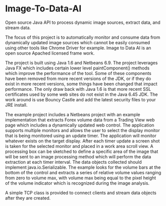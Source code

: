 # Image-To-Data-AI
Open source Java API to process dynamic image sources, extract data, and stream data.

The focus of this project is to automatically monitor and consume data from dynamically updated image sources which cannot be easily consumed using other tools like Chrome Driver for example.  Image to Data AI is an open source Apached licensed frame work.

The project is built using Java 1.6 and Netbeans 6.9. The project leverages Java FX which includes certain lower level paintComponent() methods which improve the performance of the tool.  Some of these components have been removed from more recent versions of the JDK, or if they do exist in more recent versions, some things have been changed that impact performance.  The only draw back with Java 1.6 is that more recent SSL certificates used by some web sites do not exist in the Java 6.45 JDK.  The work around is use Bouncy Castle and add the latest security files to your JRE install.  

The example project includes a Netbeans project with an example implementation that extracts Forex volume data from a Trading View web page which includes a dynamically updated web control.  The application supports multiple monitors and allows the user to select the display monitor that is being monitored using an update timer.  The application will monitor whatever exists on the target display.  After each timer update a screen shot is taken for the selected monitor and placed in a work area scroll view.  A processing box can be sketched to define a specific area of the image that will be sent to an image processing method which will perform the data extraction at each timer interval. The data objects collected should implement java.io.Serializable.  The example looks for the volume bars at the bottom of the control and extracts a series of relative volume values ranging from zero to volume max, with volume max being equal to the pixel height of the volume indicator which is recognized during the image analysis.

A simple TCP class is provided to connect clients and stream data objects after they are created.
